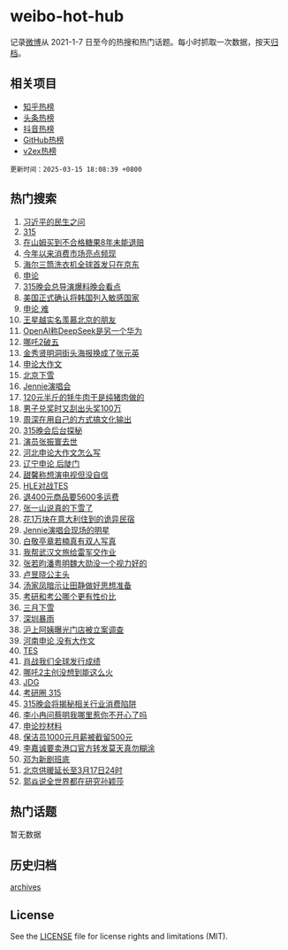 # weibo-hot-hub

记录[微博](https://www.weibo.com)从 2021-1-7 日至今的热搜和热门话题。每小时抓取一次数据，按天[归档](archives)。

## 相关项目

- [知乎热榜](https://github.com/lonnyzhang423/zhihu-hot-hub)
- [头条热榜](https://github.com/lonnyzhang423/toutiao-hot-hub)
- [抖音热榜](https://github.com/lonnyzhang423/douyin-hot-hub)
- [GitHub热榜](https://github.com/lonnyzhang423/github-hot-hub)
- [v2ex热榜](https://github.com/lonnyzhang423/v2ex-hot-hub)


`更新时间：2025-03-15 18:08:39 +0800`

## 热门搜索

1. [习近平的民生之问](https://m.weibo.cn/search?containerid=100103type%3D1%26t%3D10%26q%3D%23%E4%B9%A0%E8%BF%91%E5%B9%B3%E7%9A%84%E6%B0%91%E7%94%9F%E4%B9%8B%E9%97%AE%23&stream_entry_id=51&isnewpage=1&extparam=seat%3D1%26q%3D%2523%25E4%25B9%25A0%25E8%25BF%2591%25E5%25B9%25B3%25E7%259A%2584%25E6%25B0%2591%25E7%2594%259F%25E4%25B9%258B%25E9%2597%25AE%2523%26cate%3D10103%26dgr%3D0%26filter_type%3Drealtimehot%26stream_entry_id%3D51%26c_type%3D51%26pos%3D0%26display_time%3D1742033318%26pre_seqid%3D174203331844803306458109)
1. [315](https://m.weibo.cn/search?containerid=100103type%3D1%26t%3D10%26q%3D315&stream_entry_id=31&isnewpage=1&extparam=seat%3D1%26lcate%3D5001%26c_type%3D31%26band_rank%3D1%26q%3D315%26cate%3D5001%26dgr%3D0%26flag%3D2%26filter_type%3Drealtimehot%26stream_entry_id%3D31%26realpos%3D1%26pos%3D0%26display_time%3D1742033318%26pre_seqid%3D174203331844803306458109)
1. [在山姆买到不合格糖果8年未能退赔](https://m.weibo.cn/search?containerid=100103type%3D1%26t%3D10%26q%3D%23%E5%9C%A8%E5%B1%B1%E5%A7%86%E4%B9%B0%E5%88%B0%E4%B8%8D%E5%90%88%E6%A0%BC%E7%B3%96%E6%9E%9C8%E5%B9%B4%E6%9C%AA%E8%83%BD%E9%80%80%E8%B5%94%23&stream_entry_id=31&isnewpage=1&extparam=seat%3D1%26lcate%3D5001%26c_type%3D31%26band_rank%3D2%26q%3D%2523%25E5%259C%25A8%25E5%25B1%25B1%25E5%25A7%2586%25E4%25B9%25B0%25E5%2588%25B0%25E4%25B8%258D%25E5%2590%2588%25E6%25A0%25BC%25E7%25B3%2596%25E6%259E%259C8%25E5%25B9%25B4%25E6%259C%25AA%25E8%2583%25BD%25E9%2580%2580%25E8%25B5%2594%2523%26cate%3D5001%26dgr%3D0%26flag%3D2%26filter_type%3Drealtimehot%26stream_entry_id%3D31%26realpos%3D2%26pos%3D1%26display_time%3D1742033318%26pre_seqid%3D174203331844803306458109)
1. [今年以来消费市场亮点频现](https://m.weibo.cn/search?containerid=100103type%3D1%26t%3D10%26q%3D%23%E4%BB%8A%E5%B9%B4%E4%BB%A5%E6%9D%A5%E6%B6%88%E8%B4%B9%E5%B8%82%E5%9C%BA%E4%BA%AE%E7%82%B9%E9%A2%91%E7%8E%B0%23&stream_entry_id=31&isnewpage=1&extparam=seat%3D1%26lcate%3D5001%26c_type%3D31%26band_rank%3D3%26q%3D%2523%25E4%25BB%258A%25E5%25B9%25B4%25E4%25BB%25A5%25E6%259D%25A5%25E6%25B6%2588%25E8%25B4%25B9%25E5%25B8%2582%25E5%259C%25BA%25E4%25BA%25AE%25E7%2582%25B9%25E9%25A2%2591%25E7%258E%25B0%2523%26cate%3D5001%26dgr%3D0%26flag%3D0%26filter_type%3Drealtimehot%26stream_entry_id%3D31%26realpos%3D3%26pos%3D2%26display_time%3D1742033318%26pre_seqid%3D174203331844803306458109)
1. [海尔三筒洗衣机全球首发只在京东](https://m.weibo.cn/search?containerid=100103type%3D1%26t%3D10%26q%3D%23%E6%B5%B7%E5%B0%94%E4%B8%89%E7%AD%92%E6%B4%97%E8%A1%A3%E6%9C%BA%E5%85%A8%E7%90%83%E9%A6%96%E5%8F%91%E5%8F%AA%E5%9C%A8%E4%BA%AC%E4%B8%9C%23&stream_entry_id=31&isnewpage=1&extparam=seat%3D1%26topic_ad%3D1%26filter_type%3Drealtimehot%26c_type%3D31%26band_rank%3D4%26q%3D%2523%25E6%25B5%25B7%25E5%25B0%2594%25E4%25B8%2589%25E7%25AD%2592%25E6%25B4%2597%25E8%25A1%25A3%25E6%259C%25BA%25E5%2585%25A8%25E7%2590%2583%25E9%25A6%2596%25E5%258F%2591%25E5%258F%25AA%25E5%259C%25A8%25E4%25BA%25AC%25E4%25B8%259C%2523%26cate%3D5001%26dgr%3D0%26adid%3D279185%26is_ad_pos%3D1%26stream_entry_id%3D31%26lcate%3D5001%26pos%3D3%26display_time%3D1742033318%26pre_seqid%3D174203331844803306458109)
1. [申论](https://m.weibo.cn/search?containerid=100103type%3D1%26t%3D10%26q%3D%E7%94%B3%E8%AE%BA&stream_entry_id=31&isnewpage=1&extparam=seat%3D1%26lcate%3D5001%26c_type%3D31%26band_rank%3D4%26q%3D%25E7%2594%25B3%25E8%25AE%25BA%26cate%3D5001%26dgr%3D0%26flag%3D1%26filter_type%3Drealtimehot%26stream_entry_id%3D31%26realpos%3D4%26pos%3D4%26display_time%3D1742033318%26pre_seqid%3D174203331844803306458109)
1. [315晚会总导演爆料晚会看点](https://m.weibo.cn/search?containerid=100103type%3D1%26t%3D10%26q%3D%23315%E6%99%9A%E4%BC%9A%E6%80%BB%E5%AF%BC%E6%BC%94%E7%88%86%E6%96%99%E6%99%9A%E4%BC%9A%E7%9C%8B%E7%82%B9%23&stream_entry_id=31&isnewpage=1&extparam=seat%3D1%26lcate%3D5001%26c_type%3D31%26band_rank%3D5%26q%3D%2523315%25E6%2599%259A%25E4%25BC%259A%25E6%2580%25BB%25E5%25AF%25BC%25E6%25BC%2594%25E7%2588%2586%25E6%2596%2599%25E6%2599%259A%25E4%25BC%259A%25E7%259C%258B%25E7%2582%25B9%2523%26cate%3D5001%26dgr%3D0%26flag%3D0%26filter_type%3Drealtimehot%26stream_entry_id%3D31%26realpos%3D5%26pos%3D5%26display_time%3D1742033318%26pre_seqid%3D174203331844803306458109)
1. [美国正式确认将韩国列入敏感国家](https://m.weibo.cn/search?containerid=100103type%3D1%26t%3D10%26q%3D%23%E7%BE%8E%E5%9B%BD%E6%AD%A3%E5%BC%8F%E7%A1%AE%E8%AE%A4%E5%B0%86%E9%9F%A9%E5%9B%BD%E5%88%97%E5%85%A5%E6%95%8F%E6%84%9F%E5%9B%BD%E5%AE%B6%23&stream_entry_id=31&isnewpage=1&extparam=seat%3D1%26lcate%3D5001%26c_type%3D31%26band_rank%3D6%26q%3D%2523%25E7%25BE%258E%25E5%259B%25BD%25E6%25AD%25A3%25E5%25BC%258F%25E7%25A1%25AE%25E8%25AE%25A4%25E5%25B0%2586%25E9%259F%25A9%25E5%259B%25BD%25E5%2588%2597%25E5%2585%25A5%25E6%2595%258F%25E6%2584%259F%25E5%259B%25BD%25E5%25AE%25B6%2523%26cate%3D5001%26dgr%3D0%26flag%3D0%26filter_type%3Drealtimehot%26stream_entry_id%3D31%26realpos%3D6%26pos%3D6%26display_time%3D1742033318%26pre_seqid%3D174203331844803306458109)
1. [申论 难](https://m.weibo.cn/search?containerid=100103type%3D1%26t%3D10%26q%3D%E7%94%B3%E8%AE%BA+%E9%9A%BE&stream_entry_id=31&isnewpage=1&extparam=seat%3D1%26lcate%3D5001%26c_type%3D31%26band_rank%3D7%26q%3D%25E7%2594%25B3%25E8%25AE%25BA%2520%25E9%259A%25BE%26cate%3D5001%26dgr%3D0%26flag%3D1%26filter_type%3Drealtimehot%26stream_entry_id%3D31%26realpos%3D7%26pos%3D7%26display_time%3D1742033318%26pre_seqid%3D174203331844803306458109)
1. [王星越实名羡慕北京的朋友](https://m.weibo.cn/search?containerid=100103type%3D1%26t%3D10%26q%3D%23%E7%8E%8B%E6%98%9F%E8%B6%8A%E5%AE%9E%E5%90%8D%E7%BE%A1%E6%85%95%E5%8C%97%E4%BA%AC%E7%9A%84%E6%9C%8B%E5%8F%8B%23&stream_entry_id=31&isnewpage=1&extparam=seat%3D1%26lcate%3D5001%26c_type%3D31%26band_rank%3D8%26q%3D%2523%25E7%258E%258B%25E6%2598%259F%25E8%25B6%258A%25E5%25AE%259E%25E5%2590%258D%25E7%25BE%25A1%25E6%2585%2595%25E5%258C%2597%25E4%25BA%25AC%25E7%259A%2584%25E6%259C%258B%25E5%258F%258B%2523%26cate%3D5001%26dgr%3D0%26flag%3D1%26filter_type%3Drealtimehot%26stream_entry_id%3D31%26realpos%3D8%26pos%3D8%26display_time%3D1742033318%26pre_seqid%3D174203331844803306458109)
1. [OpenAI称DeepSeek是另一个华为](https://m.weibo.cn/search?containerid=100103type%3D1%26t%3D10%26q%3D%23OpenAI%E7%A7%B0DeepSeek%E6%98%AF%E5%8F%A6%E4%B8%80%E4%B8%AA%E5%8D%8E%E4%B8%BA%23&stream_entry_id=31&isnewpage=1&extparam=seat%3D1%26lcate%3D5001%26c_type%3D31%26band_rank%3D9%26q%3D%2523OpenAI%25E7%25A7%25B0DeepSeek%25E6%2598%25AF%25E5%258F%25A6%25E4%25B8%2580%25E4%25B8%25AA%25E5%258D%258E%25E4%25B8%25BA%2523%26cate%3D5001%26dgr%3D0%26flag%3D0%26filter_type%3Drealtimehot%26stream_entry_id%3D31%26realpos%3D9%26pos%3D9%26display_time%3D1742033318%26pre_seqid%3D174203331844803306458109)
1. [哪吒2破五](https://m.weibo.cn/search?containerid=100103type%3D1%26t%3D10%26q%3D%23%E5%93%AA%E5%90%922%E7%A0%B4%E4%BA%94%23&stream_entry_id=31&isnewpage=1&extparam=seat%3D1%26lcate%3D5001%26c_type%3D31%26band_rank%3D10%26q%3D%2523%25E5%2593%25AA%25E5%2590%25922%25E7%25A0%25B4%25E4%25BA%2594%2523%26cate%3D5001%26dgr%3D0%26flag%3D0%26filter_type%3Drealtimehot%26stream_entry_id%3D31%26realpos%3D10%26pos%3D10%26display_time%3D1742033318%26pre_seqid%3D174203331844803306458109)
1. [金秀贤明洞街头海报换成了张元英](https://m.weibo.cn/search?containerid=100103type%3D1%26t%3D10%26q%3D%23%E9%87%91%E7%A7%80%E8%B4%A4%E6%98%8E%E6%B4%9E%E8%A1%97%E5%A4%B4%E6%B5%B7%E6%8A%A5%E6%8D%A2%E6%88%90%E4%BA%86%E5%BC%A0%E5%85%83%E8%8B%B1%23&stream_entry_id=31&isnewpage=1&extparam=seat%3D1%26lcate%3D5001%26c_type%3D31%26band_rank%3D11%26q%3D%2523%25E9%2587%2591%25E7%25A7%2580%25E8%25B4%25A4%25E6%2598%258E%25E6%25B4%259E%25E8%25A1%2597%25E5%25A4%25B4%25E6%25B5%25B7%25E6%258A%25A5%25E6%258D%25A2%25E6%2588%2590%25E4%25BA%2586%25E5%25BC%25A0%25E5%2585%2583%25E8%258B%25B1%2523%26cate%3D5001%26dgr%3D0%26flag%3D1%26filter_type%3Drealtimehot%26stream_entry_id%3D31%26realpos%3D11%26pos%3D11%26display_time%3D1742033318%26pre_seqid%3D174203331844803306458109)
1. [申论大作文](https://m.weibo.cn/search?containerid=100103type%3D1%26t%3D10%26q%3D%E7%94%B3%E8%AE%BA%E5%A4%A7%E4%BD%9C%E6%96%87&stream_entry_id=31&isnewpage=1&extparam=seat%3D1%26lcate%3D5001%26c_type%3D31%26band_rank%3D12%26q%3D%25E7%2594%25B3%25E8%25AE%25BA%25E5%25A4%25A7%25E4%25BD%259C%25E6%2596%2587%26cate%3D5001%26dgr%3D0%26flag%3D1%26filter_type%3Drealtimehot%26stream_entry_id%3D31%26realpos%3D12%26pos%3D12%26display_time%3D1742033318%26pre_seqid%3D174203331844803306458109)
1. [北京下雪](https://m.weibo.cn/search?containerid=100103type%3D1%26t%3D10%26q%3D%E5%8C%97%E4%BA%AC%E4%B8%8B%E9%9B%AA&stream_entry_id=31&isnewpage=1&extparam=seat%3D1%26lcate%3D5001%26c_type%3D31%26band_rank%3D13%26q%3D%25E5%258C%2597%25E4%25BA%25AC%25E4%25B8%258B%25E9%259B%25AA%26cate%3D5001%26dgr%3D0%26flag%3D0%26filter_type%3Drealtimehot%26stream_entry_id%3D31%26realpos%3D13%26pos%3D13%26display_time%3D1742033318%26pre_seqid%3D174203331844803306458109)
1. [Jennie演唱会](https://m.weibo.cn/search?containerid=100103type%3D1%26t%3D10%26q%3DJennie%E6%BC%94%E5%94%B1%E4%BC%9A&stream_entry_id=31&isnewpage=1&extparam=seat%3D1%26lcate%3D5001%26c_type%3D31%26band_rank%3D14%26q%3DJennie%25E6%25BC%2594%25E5%2594%25B1%25E4%25BC%259A%26cate%3D5001%26dgr%3D0%26flag%3D1%26filter_type%3Drealtimehot%26stream_entry_id%3D31%26realpos%3D14%26pos%3D14%26display_time%3D1742033318%26pre_seqid%3D174203331844803306458109)
1. [120元半斤的牦牛肉干是纯猪肉做的](https://m.weibo.cn/search?containerid=100103type%3D1%26t%3D10%26q%3D%23120%E5%85%83%E5%8D%8A%E6%96%A4%E7%9A%84%E7%89%A6%E7%89%9B%E8%82%89%E5%B9%B2%E6%98%AF%E7%BA%AF%E7%8C%AA%E8%82%89%E5%81%9A%E7%9A%84%23&stream_entry_id=31&isnewpage=1&extparam=seat%3D1%26lcate%3D5001%26c_type%3D31%26band_rank%3D15%26q%3D%2523120%25E5%2585%2583%25E5%258D%258A%25E6%2596%25A4%25E7%259A%2584%25E7%2589%25A6%25E7%2589%259B%25E8%2582%2589%25E5%25B9%25B2%25E6%2598%25AF%25E7%25BA%25AF%25E7%258C%25AA%25E8%2582%2589%25E5%2581%259A%25E7%259A%2584%2523%26cate%3D5001%26dgr%3D0%26flag%3D1%26filter_type%3Drealtimehot%26stream_entry_id%3D31%26realpos%3D15%26pos%3D15%26display_time%3D1742033318%26pre_seqid%3D174203331844803306458109)
1. [男子兑奖时又刮出头奖100万](https://m.weibo.cn/search?containerid=100103type%3D1%26t%3D10%26q%3D%23%E7%94%B7%E5%AD%90%E5%85%91%E5%A5%96%E6%97%B6%E5%8F%88%E5%88%AE%E5%87%BA%E5%A4%B4%E5%A5%96100%E4%B8%87%23&stream_entry_id=31&isnewpage=1&extparam=seat%3D1%26lcate%3D5001%26c_type%3D31%26band_rank%3D16%26q%3D%2523%25E7%2594%25B7%25E5%25AD%2590%25E5%2585%2591%25E5%25A5%2596%25E6%2597%25B6%25E5%258F%2588%25E5%2588%25AE%25E5%2587%25BA%25E5%25A4%25B4%25E5%25A5%2596100%25E4%25B8%2587%2523%26cate%3D5001%26dgr%3D0%26flag%3D0%26filter_type%3Drealtimehot%26stream_entry_id%3D31%26realpos%3D16%26pos%3D16%26display_time%3D1742033318%26pre_seqid%3D174203331844803306458109)
1. [周深在用自己的方式搞文化输出](https://m.weibo.cn/search?containerid=100103type%3D1%26t%3D10%26q%3D%23%E5%91%A8%E6%B7%B1%E5%9C%A8%E7%94%A8%E8%87%AA%E5%B7%B1%E7%9A%84%E6%96%B9%E5%BC%8F%E6%90%9E%E6%96%87%E5%8C%96%E8%BE%93%E5%87%BA%23&stream_entry_id=31&isnewpage=1&extparam=seat%3D1%26lcate%3D5001%26c_type%3D31%26band_rank%3D17%26q%3D%2523%25E5%2591%25A8%25E6%25B7%25B1%25E5%259C%25A8%25E7%2594%25A8%25E8%2587%25AA%25E5%25B7%25B1%25E7%259A%2584%25E6%2596%25B9%25E5%25BC%258F%25E6%2590%259E%25E6%2596%2587%25E5%258C%2596%25E8%25BE%2593%25E5%2587%25BA%2523%26cate%3D5001%26dgr%3D0%26flag%3D1%26filter_type%3Drealtimehot%26stream_entry_id%3D31%26realpos%3D17%26pos%3D17%26display_time%3D1742033318%26pre_seqid%3D174203331844803306458109)
1. [315晚会后台探秘](https://m.weibo.cn/search?containerid=100103type%3D1%26t%3D10%26q%3D%23315%E6%99%9A%E4%BC%9A%E5%90%8E%E5%8F%B0%E6%8E%A2%E7%A7%98%23&stream_entry_id=31&isnewpage=1&extparam=seat%3D1%26lcate%3D5001%26c_type%3D31%26band_rank%3D18%26q%3D%2523315%25E6%2599%259A%25E4%25BC%259A%25E5%2590%258E%25E5%258F%25B0%25E6%258E%25A2%25E7%25A7%2598%2523%26cate%3D5001%26dgr%3D0%26flag%3D1%26filter_type%3Drealtimehot%26stream_entry_id%3D31%26realpos%3D18%26pos%3D18%26display_time%3D1742033318%26pre_seqid%3D174203331844803306458109)
1. [演员张振寰去世](https://m.weibo.cn/search?containerid=100103type%3D1%26t%3D10%26q%3D%23%E6%BC%94%E5%91%98%E5%BC%A0%E6%8C%AF%E5%AF%B0%E5%8E%BB%E4%B8%96%23&stream_entry_id=31&isnewpage=1&extparam=seat%3D1%26lcate%3D5001%26c_type%3D31%26band_rank%3D19%26q%3D%2523%25E6%25BC%2594%25E5%2591%2598%25E5%25BC%25A0%25E6%258C%25AF%25E5%25AF%25B0%25E5%258E%25BB%25E4%25B8%2596%2523%26cate%3D5001%26dgr%3D0%26flag%3D0%26filter_type%3Drealtimehot%26stream_entry_id%3D31%26realpos%3D19%26pos%3D19%26display_time%3D1742033318%26pre_seqid%3D174203331844803306458109)
1. [河北申论大作文怎么写](https://m.weibo.cn/search?containerid=100103type%3D1%26t%3D10%26q%3D%E6%B2%B3%E5%8C%97%E7%94%B3%E8%AE%BA%E5%A4%A7%E4%BD%9C%E6%96%87%E6%80%8E%E4%B9%88%E5%86%99&stream_entry_id=31&isnewpage=1&extparam=seat%3D1%26lcate%3D5001%26c_type%3D31%26band_rank%3D20%26q%3D%25E6%25B2%25B3%25E5%258C%2597%25E7%2594%25B3%25E8%25AE%25BA%25E5%25A4%25A7%25E4%25BD%259C%25E6%2596%2587%25E6%2580%258E%25E4%25B9%2588%25E5%2586%2599%26cate%3D5001%26dgr%3D0%26flag%3D1%26filter_type%3Drealtimehot%26stream_entry_id%3D31%26realpos%3D20%26pos%3D20%26display_time%3D1742033318%26pre_seqid%3D174203331844803306458109)
1. [辽宁申论 后陡门](https://m.weibo.cn/search?containerid=100103type%3D1%26t%3D10%26q%3D%E8%BE%BD%E5%AE%81%E7%94%B3%E8%AE%BA+%E5%90%8E%E9%99%A1%E9%97%A8&stream_entry_id=31&isnewpage=1&extparam=seat%3D1%26lcate%3D5001%26c_type%3D31%26band_rank%3D21%26q%3D%25E8%25BE%25BD%25E5%25AE%2581%25E7%2594%25B3%25E8%25AE%25BA%2520%25E5%2590%258E%25E9%2599%25A1%25E9%2597%25A8%26cate%3D5001%26dgr%3D0%26flag%3D1%26filter_type%3Drealtimehot%26stream_entry_id%3D31%26realpos%3D21%26pos%3D21%26display_time%3D1742033318%26pre_seqid%3D174203331844803306458109)
1. [甜馨称想演电视但没自信](https://m.weibo.cn/search?containerid=100103type%3D1%26t%3D10%26q%3D%23%E7%94%9C%E9%A6%A8%E7%A7%B0%E6%83%B3%E6%BC%94%E7%94%B5%E8%A7%86%E4%BD%86%E6%B2%A1%E8%87%AA%E4%BF%A1%23&stream_entry_id=31&isnewpage=1&extparam=seat%3D1%26lcate%3D5001%26c_type%3D31%26band_rank%3D22%26q%3D%2523%25E7%2594%259C%25E9%25A6%25A8%25E7%25A7%25B0%25E6%2583%25B3%25E6%25BC%2594%25E7%2594%25B5%25E8%25A7%2586%25E4%25BD%2586%25E6%25B2%25A1%25E8%2587%25AA%25E4%25BF%25A1%2523%26cate%3D5001%26dgr%3D0%26flag%3D0%26filter_type%3Drealtimehot%26stream_entry_id%3D31%26realpos%3D22%26pos%3D22%26display_time%3D1742033318%26pre_seqid%3D174203331844803306458109)
1. [HLE对战TES](https://m.weibo.cn/search?containerid=100103type%3D1%26t%3D10%26q%3D%23HLE%E5%AF%B9%E6%88%98TES%23&stream_entry_id=31&isnewpage=1&extparam=seat%3D1%26lcate%3D5001%26c_type%3D31%26band_rank%3D23%26q%3D%2523HLE%25E5%25AF%25B9%25E6%2588%2598TES%2523%26cate%3D5001%26dgr%3D0%26flag%3D1%26filter_type%3Drealtimehot%26stream_entry_id%3D31%26realpos%3D23%26pos%3D23%26display_time%3D1742033318%26pre_seqid%3D174203331844803306458109)
1. [退﻿400元商品要5600多运费](https://m.weibo.cn/search?containerid=100103type%3D1%26t%3D10%26q%3D%23%E9%80%80%EF%BB%BF400%E5%85%83%E5%95%86%E5%93%81%E8%A6%815600%E5%A4%9A%E8%BF%90%E8%B4%B9%23&stream_entry_id=31&isnewpage=1&extparam=seat%3D1%26lcate%3D5001%26c_type%3D31%26band_rank%3D24%26q%3D%2523%25E9%2580%2580%25EF%25BB%25BF400%25E5%2585%2583%25E5%2595%2586%25E5%2593%2581%25E8%25A6%25815600%25E5%25A4%259A%25E8%25BF%2590%25E8%25B4%25B9%2523%26cate%3D5001%26dgr%3D0%26flag%3D0%26filter_type%3Drealtimehot%26stream_entry_id%3D31%26realpos%3D24%26pos%3D24%26display_time%3D1742033318%26pre_seqid%3D174203331844803306458109)
1. [张一山说真的下雪了](https://m.weibo.cn/search?containerid=100103type%3D1%26t%3D10%26q%3D%23%E5%BC%A0%E4%B8%80%E5%B1%B1%E8%AF%B4%E7%9C%9F%E7%9A%84%E4%B8%8B%E9%9B%AA%E4%BA%86%23&stream_entry_id=31&isnewpage=1&extparam=seat%3D1%26lcate%3D5001%26c_type%3D31%26band_rank%3D25%26q%3D%2523%25E5%25BC%25A0%25E4%25B8%2580%25E5%25B1%25B1%25E8%25AF%25B4%25E7%259C%259F%25E7%259A%2584%25E4%25B8%258B%25E9%259B%25AA%25E4%25BA%2586%2523%26cate%3D5001%26dgr%3D0%26flag%3D1%26filter_type%3Drealtimehot%26stream_entry_id%3D31%26realpos%3D25%26pos%3D25%26display_time%3D1742033318%26pre_seqid%3D174203331844803306458109)
1. [花1万块在意大利住到的诡异民宿](https://m.weibo.cn/search?containerid=100103type%3D1%26t%3D10%26q%3D%E8%8A%B11%E4%B8%87%E5%9D%97%E5%9C%A8%E6%84%8F%E5%A4%A7%E5%88%A9%E4%BD%8F%E5%88%B0%E7%9A%84%E8%AF%A1%E5%BC%82%E6%B0%91%E5%AE%BF&stream_entry_id=31&isnewpage=1&extparam=seat%3D1%26lcate%3D5001%26c_type%3D31%26band_rank%3D26%26q%3D%25E8%258A%25B11%25E4%25B8%2587%25E5%259D%2597%25E5%259C%25A8%25E6%2584%258F%25E5%25A4%25A7%25E5%2588%25A9%25E4%25BD%258F%25E5%2588%25B0%25E7%259A%2584%25E8%25AF%25A1%25E5%25BC%2582%25E6%25B0%2591%25E5%25AE%25BF%26cate%3D5001%26dgr%3D0%26flag%3D0%26filter_type%3Drealtimehot%26stream_entry_id%3D31%26realpos%3D26%26pos%3D26%26display_time%3D1742033318%26pre_seqid%3D174203331844803306458109)
1. [Jennie演唱会现场的明星](https://m.weibo.cn/search?containerid=100103type%3D1%26t%3D10%26q%3D%23Jennie%E6%BC%94%E5%94%B1%E4%BC%9A%E7%8E%B0%E5%9C%BA%E7%9A%84%E6%98%8E%E6%98%9F%23&stream_entry_id=31&isnewpage=1&extparam=seat%3D1%26lcate%3D5001%26c_type%3D31%26band_rank%3D27%26q%3D%2523Jennie%25E6%25BC%2594%25E5%2594%25B1%25E4%25BC%259A%25E7%258E%25B0%25E5%259C%25BA%25E7%259A%2584%25E6%2598%258E%25E6%2598%259F%2523%26cate%3D5001%26dgr%3D0%26flag%3D1%26filter_type%3Drealtimehot%26stream_entry_id%3D31%26realpos%3D27%26pos%3D27%26display_time%3D1742033318%26pre_seqid%3D174203331844803306458109)
1. [白敬亭章若楠真有双人写真](https://m.weibo.cn/search?containerid=100103type%3D1%26t%3D10%26q%3D%23%E7%99%BD%E6%95%AC%E4%BA%AD%E7%AB%A0%E8%8B%A5%E6%A5%A0%E7%9C%9F%E6%9C%89%E5%8F%8C%E4%BA%BA%E5%86%99%E7%9C%9F%23&stream_entry_id=31&isnewpage=1&extparam=seat%3D1%26lcate%3D5001%26c_type%3D31%26band_rank%3D28%26q%3D%2523%25E7%2599%25BD%25E6%2595%25AC%25E4%25BA%25AD%25E7%25AB%25A0%25E8%258B%25A5%25E6%25A5%25A0%25E7%259C%259F%25E6%259C%2589%25E5%258F%258C%25E4%25BA%25BA%25E5%2586%2599%25E7%259C%259F%2523%26cate%3D5001%26dgr%3D0%26flag%3D0%26filter_type%3Drealtimehot%26stream_entry_id%3D31%26realpos%3D28%26pos%3D28%26display_time%3D1742033318%26pre_seqid%3D174203331844803306458109)
1. [我帮武汉文旅给雷军交作业](https://m.weibo.cn/search?containerid=100103type%3D1%26t%3D10%26q%3D%E6%88%91%E5%B8%AE%E6%AD%A6%E6%B1%89%E6%96%87%E6%97%85%E7%BB%99%E9%9B%B7%E5%86%9B%E4%BA%A4%E4%BD%9C%E4%B8%9A&stream_entry_id=31&isnewpage=1&extparam=seat%3D1%26filter_type%3Drealtimehot%26band_rank%3D29%26c_type%3D31%26flag%3D0%26q%3D%25E6%2588%2591%25E5%25B8%25AE%25E6%25AD%25A6%25E6%25B1%2589%25E6%2596%2587%25E6%2597%2585%25E7%25BB%2599%25E9%259B%25B7%25E5%2586%259B%25E4%25BA%25A4%25E4%25BD%259C%25E4%25B8%259A%26cate%3D5001%26dgr%3D0%26adid%3D279227%26lcate%3D5001%26stream_entry_id%3D31%26realpos%3D29%26pos%3D29%26display_time%3D1742033318%26pre_seqid%3D174203331844803306458109)
1. [张若昀潘粤明魏大勋没一个视力好的](https://m.weibo.cn/search?containerid=100103type%3D1%26t%3D10%26q%3D%E5%BC%A0%E8%8B%A5%E6%98%80%E6%BD%98%E7%B2%A4%E6%98%8E%E9%AD%8F%E5%A4%A7%E5%8B%8B%E6%B2%A1%E4%B8%80%E4%B8%AA%E8%A7%86%E5%8A%9B%E5%A5%BD%E7%9A%84&stream_entry_id=31&isnewpage=1&extparam=seat%3D1%26lcate%3D5001%26c_type%3D31%26band_rank%3D30%26q%3D%25E5%25BC%25A0%25E8%258B%25A5%25E6%2598%2580%25E6%25BD%2598%25E7%25B2%25A4%25E6%2598%258E%25E9%25AD%258F%25E5%25A4%25A7%25E5%258B%258B%25E6%25B2%25A1%25E4%25B8%2580%25E4%25B8%25AA%25E8%25A7%2586%25E5%258A%259B%25E5%25A5%25BD%25E7%259A%2584%26cate%3D5001%26dgr%3D0%26flag%3D1%26filter_type%3Drealtimehot%26stream_entry_id%3D31%26realpos%3D30%26pos%3D30%26display_time%3D1742033318%26pre_seqid%3D174203331844803306458109)
1. [卢昱晓公主头](https://m.weibo.cn/search?containerid=100103type%3D1%26t%3D10%26q%3D%23%E5%8D%A2%E6%98%B1%E6%99%93%E5%85%AC%E4%B8%BB%E5%A4%B4%23&stream_entry_id=31&isnewpage=1&extparam=seat%3D1%26lcate%3D5001%26c_type%3D31%26band_rank%3D31%26q%3D%2523%25E5%258D%25A2%25E6%2598%25B1%25E6%2599%2593%25E5%2585%25AC%25E4%25B8%25BB%25E5%25A4%25B4%2523%26cate%3D5001%26dgr%3D0%26flag%3D1%26filter_type%3Drealtimehot%26stream_entry_id%3D31%26realpos%3D31%26pos%3D31%26display_time%3D1742033318%26pre_seqid%3D174203331844803306458109)
1. [汤家凤暗示让田静做好思想准备](https://m.weibo.cn/search?containerid=100103type%3D1%26t%3D10%26q%3D%23%E6%B1%A4%E5%AE%B6%E5%87%A4%E6%9A%97%E7%A4%BA%E8%AE%A9%E7%94%B0%E9%9D%99%E5%81%9A%E5%A5%BD%E6%80%9D%E6%83%B3%E5%87%86%E5%A4%87%23&stream_entry_id=31&isnewpage=1&extparam=seat%3D1%26lcate%3D5001%26c_type%3D31%26band_rank%3D32%26q%3D%2523%25E6%25B1%25A4%25E5%25AE%25B6%25E5%2587%25A4%25E6%259A%2597%25E7%25A4%25BA%25E8%25AE%25A9%25E7%2594%25B0%25E9%259D%2599%25E5%2581%259A%25E5%25A5%25BD%25E6%2580%259D%25E6%2583%25B3%25E5%2587%2586%25E5%25A4%2587%2523%26cate%3D5001%26dgr%3D0%26flag%3D1%26filter_type%3Drealtimehot%26stream_entry_id%3D31%26realpos%3D32%26pos%3D32%26display_time%3D1742033318%26pre_seqid%3D174203331844803306458109)
1. [考研和考公哪个更有性价比](https://m.weibo.cn/search?containerid=100103type%3D1%26t%3D10%26q%3D%E8%80%83%E7%A0%94%E5%92%8C%E8%80%83%E5%85%AC%E5%93%AA%E4%B8%AA%E6%9B%B4%E6%9C%89%E6%80%A7%E4%BB%B7%E6%AF%94&stream_entry_id=31&isnewpage=1&extparam=seat%3D1%26lcate%3D5001%26c_type%3D31%26band_rank%3D33%26q%3D%25E8%2580%2583%25E7%25A0%2594%25E5%2592%258C%25E8%2580%2583%25E5%2585%25AC%25E5%2593%25AA%25E4%25B8%25AA%25E6%259B%25B4%25E6%259C%2589%25E6%2580%25A7%25E4%25BB%25B7%25E6%25AF%2594%26cate%3D5001%26dgr%3D0%26flag%3D1%26filter_type%3Drealtimehot%26stream_entry_id%3D31%26realpos%3D33%26pos%3D33%26display_time%3D1742033318%26pre_seqid%3D174203331844803306458109)
1. [三月下雪](https://m.weibo.cn/search?containerid=100103type%3D1%26t%3D10%26q%3D%E4%B8%89%E6%9C%88%E4%B8%8B%E9%9B%AA&stream_entry_id=31&isnewpage=1&extparam=seat%3D1%26lcate%3D5001%26c_type%3D31%26band_rank%3D34%26q%3D%25E4%25B8%2589%25E6%259C%2588%25E4%25B8%258B%25E9%259B%25AA%26cate%3D5001%26dgr%3D0%26flag%3D1%26filter_type%3Drealtimehot%26stream_entry_id%3D31%26realpos%3D34%26pos%3D34%26display_time%3D1742033318%26pre_seqid%3D174203331844803306458109)
1. [深圳暴雨](https://m.weibo.cn/search?containerid=100103type%3D1%26t%3D10%26q%3D%E6%B7%B1%E5%9C%B3%E6%9A%B4%E9%9B%A8&stream_entry_id=31&isnewpage=1&extparam=seat%3D1%26lcate%3D5001%26c_type%3D31%26band_rank%3D35%26q%3D%25E6%25B7%25B1%25E5%259C%25B3%25E6%259A%25B4%25E9%259B%25A8%26cate%3D5001%26dgr%3D0%26flag%3D0%26filter_type%3Drealtimehot%26stream_entry_id%3D31%26realpos%3D35%26pos%3D35%26display_time%3D1742033318%26pre_seqid%3D174203331844803306458109)
1. [沪上阿姨曝光门店被立案调查](https://m.weibo.cn/search?containerid=100103type%3D1%26t%3D10%26q%3D%23%E6%B2%AA%E4%B8%8A%E9%98%BF%E5%A7%A8%E6%9B%9D%E5%85%89%E9%97%A8%E5%BA%97%E8%A2%AB%E7%AB%8B%E6%A1%88%E8%B0%83%E6%9F%A5%23&stream_entry_id=31&isnewpage=1&extparam=seat%3D1%26lcate%3D5001%26c_type%3D31%26band_rank%3D36%26q%3D%2523%25E6%25B2%25AA%25E4%25B8%258A%25E9%2598%25BF%25E5%25A7%25A8%25E6%259B%259D%25E5%2585%2589%25E9%2597%25A8%25E5%25BA%2597%25E8%25A2%25AB%25E7%25AB%258B%25E6%25A1%2588%25E8%25B0%2583%25E6%259F%25A5%2523%26cate%3D5001%26dgr%3D0%26flag%3D0%26filter_type%3Drealtimehot%26stream_entry_id%3D31%26realpos%3D36%26pos%3D36%26display_time%3D1742033318%26pre_seqid%3D174203331844803306458109)
1. [河南申论 没有大作文](https://m.weibo.cn/search?containerid=100103type%3D1%26t%3D10%26q%3D%E6%B2%B3%E5%8D%97%E7%94%B3%E8%AE%BA+%E6%B2%A1%E6%9C%89%E5%A4%A7%E4%BD%9C%E6%96%87&stream_entry_id=31&isnewpage=1&extparam=seat%3D1%26lcate%3D5001%26c_type%3D31%26band_rank%3D37%26q%3D%25E6%25B2%25B3%25E5%258D%2597%25E7%2594%25B3%25E8%25AE%25BA%2520%25E6%25B2%25A1%25E6%259C%2589%25E5%25A4%25A7%25E4%25BD%259C%25E6%2596%2587%26cate%3D5001%26dgr%3D0%26flag%3D1%26filter_type%3Drealtimehot%26stream_entry_id%3D31%26realpos%3D37%26pos%3D37%26display_time%3D1742033318%26pre_seqid%3D174203331844803306458109)
1. [TES](https://m.weibo.cn/search?containerid=100103type%3D1%26t%3D10%26q%3DTES&stream_entry_id=31&isnewpage=1&extparam=seat%3D1%26lcate%3D5001%26c_type%3D31%26band_rank%3D38%26q%3DTES%26cate%3D5001%26dgr%3D0%26flag%3D1%26filter_type%3Drealtimehot%26stream_entry_id%3D31%26realpos%3D38%26pos%3D38%26display_time%3D1742033318%26pre_seqid%3D174203331844803306458109)
1. [肖战我们全球发行成绩](https://m.weibo.cn/search?containerid=100103type%3D1%26t%3D10%26q%3D%23%E8%82%96%E6%88%98%E6%88%91%E4%BB%AC%E5%85%A8%E7%90%83%E5%8F%91%E8%A1%8C%E6%88%90%E7%BB%A9%23&stream_entry_id=31&isnewpage=1&extparam=seat%3D1%26lcate%3D5001%26c_type%3D31%26band_rank%3D39%26q%3D%2523%25E8%2582%2596%25E6%2588%2598%25E6%2588%2591%25E4%25BB%25AC%25E5%2585%25A8%25E7%2590%2583%25E5%258F%2591%25E8%25A1%258C%25E6%2588%2590%25E7%25BB%25A9%2523%26cate%3D5001%26dgr%3D0%26flag%3D1%26filter_type%3Drealtimehot%26stream_entry_id%3D31%26realpos%3D39%26pos%3D39%26display_time%3D1742033318%26pre_seqid%3D174203331844803306458109)
1. [哪吒2主创没想到能这么火](https://m.weibo.cn/search?containerid=100103type%3D1%26t%3D10%26q%3D%23%E5%93%AA%E5%90%922%E4%B8%BB%E5%88%9B%E6%B2%A1%E6%83%B3%E5%88%B0%E8%83%BD%E8%BF%99%E4%B9%88%E7%81%AB%23&stream_entry_id=31&isnewpage=1&extparam=seat%3D1%26lcate%3D5001%26c_type%3D31%26band_rank%3D40%26q%3D%2523%25E5%2593%25AA%25E5%2590%25922%25E4%25B8%25BB%25E5%2588%259B%25E6%25B2%25A1%25E6%2583%25B3%25E5%2588%25B0%25E8%2583%25BD%25E8%25BF%2599%25E4%25B9%2588%25E7%2581%25AB%2523%26cate%3D5001%26dgr%3D0%26flag%3D1%26filter_type%3Drealtimehot%26stream_entry_id%3D31%26realpos%3D40%26pos%3D40%26display_time%3D1742033318%26pre_seqid%3D174203331844803306458109)
1. [JDG](https://m.weibo.cn/search?containerid=100103type%3D1%26t%3D10%26q%3DJDG&stream_entry_id=31&isnewpage=1&extparam=seat%3D1%26lcate%3D5001%26c_type%3D31%26band_rank%3D41%26q%3DJDG%26cate%3D5001%26dgr%3D0%26flag%3D0%26filter_type%3Drealtimehot%26stream_entry_id%3D31%26realpos%3D41%26pos%3D41%26display_time%3D1742033318%26pre_seqid%3D174203331844803306458109)
1. [考研圈 315](https://m.weibo.cn/search?containerid=100103type%3D1%26t%3D10%26q%3D%E8%80%83%E7%A0%94%E5%9C%88+315&stream_entry_id=31&isnewpage=1&extparam=seat%3D1%26lcate%3D5001%26c_type%3D31%26band_rank%3D42%26q%3D%25E8%2580%2583%25E7%25A0%2594%25E5%259C%2588%2520315%26cate%3D5001%26dgr%3D0%26flag%3D1%26filter_type%3Drealtimehot%26stream_entry_id%3D31%26realpos%3D42%26pos%3D42%26display_time%3D1742033318%26pre_seqid%3D174203331844803306458109)
1. [315晚会将揭秘相关行业消费陷阱](https://m.weibo.cn/search?containerid=100103type%3D1%26t%3D10%26q%3D%23315%E6%99%9A%E4%BC%9A%E5%B0%86%E6%8F%AD%E7%A7%98%E7%9B%B8%E5%85%B3%E8%A1%8C%E4%B8%9A%E6%B6%88%E8%B4%B9%E9%99%B7%E9%98%B1%23&stream_entry_id=31&isnewpage=1&extparam=seat%3D1%26lcate%3D5001%26c_type%3D31%26band_rank%3D43%26q%3D%2523315%25E6%2599%259A%25E4%25BC%259A%25E5%25B0%2586%25E6%258F%25AD%25E7%25A7%2598%25E7%259B%25B8%25E5%2585%25B3%25E8%25A1%258C%25E4%25B8%259A%25E6%25B6%2588%25E8%25B4%25B9%25E9%2599%25B7%25E9%2598%25B1%2523%26cate%3D5001%26dgr%3D0%26flag%3D1%26filter_type%3Drealtimehot%26stream_entry_id%3D31%26realpos%3D43%26pos%3D43%26display_time%3D1742033318%26pre_seqid%3D174203331844803306458109)
1. [李小冉问蔡明我哪里惹你不开心了吗](https://m.weibo.cn/search?containerid=100103type%3D1%26t%3D10%26q%3D%E6%9D%8E%E5%B0%8F%E5%86%89%E9%97%AE%E8%94%A1%E6%98%8E%E6%88%91%E5%93%AA%E9%87%8C%E6%83%B9%E4%BD%A0%E4%B8%8D%E5%BC%80%E5%BF%83%E4%BA%86%E5%90%97&stream_entry_id=31&isnewpage=1&extparam=seat%3D1%26lcate%3D5001%26c_type%3D31%26band_rank%3D44%26q%3D%25E6%259D%258E%25E5%25B0%258F%25E5%2586%2589%25E9%2597%25AE%25E8%2594%25A1%25E6%2598%258E%25E6%2588%2591%25E5%2593%25AA%25E9%2587%258C%25E6%2583%25B9%25E4%25BD%25A0%25E4%25B8%258D%25E5%25BC%2580%25E5%25BF%2583%25E4%25BA%2586%25E5%2590%2597%26cate%3D5001%26dgr%3D0%26flag%3D0%26filter_type%3Drealtimehot%26stream_entry_id%3D31%26realpos%3D44%26pos%3D44%26display_time%3D1742033318%26pre_seqid%3D174203331844803306458109)
1. [申论抄材料](https://m.weibo.cn/search?containerid=100103type%3D1%26t%3D10%26q%3D%E7%94%B3%E8%AE%BA%E6%8A%84%E6%9D%90%E6%96%99&stream_entry_id=31&isnewpage=1&extparam=seat%3D1%26lcate%3D5001%26c_type%3D31%26band_rank%3D45%26q%3D%25E7%2594%25B3%25E8%25AE%25BA%25E6%258A%2584%25E6%259D%2590%25E6%2596%2599%26cate%3D5001%26dgr%3D0%26flag%3D1%26filter_type%3Drealtimehot%26stream_entry_id%3D31%26realpos%3D45%26pos%3D45%26display_time%3D1742033318%26pre_seqid%3D174203331844803306458109)
1. [保洁员1000元月薪被截留500元](https://m.weibo.cn/search?containerid=100103type%3D1%26t%3D10%26q%3D%23%E4%BF%9D%E6%B4%81%E5%91%981000%E5%85%83%E6%9C%88%E8%96%AA%E8%A2%AB%E6%88%AA%E7%95%99500%E5%85%83%23&stream_entry_id=31&isnewpage=1&extparam=seat%3D1%26lcate%3D5001%26c_type%3D31%26band_rank%3D46%26q%3D%2523%25E4%25BF%259D%25E6%25B4%2581%25E5%2591%25981000%25E5%2585%2583%25E6%259C%2588%25E8%2596%25AA%25E8%25A2%25AB%25E6%2588%25AA%25E7%2595%2599500%25E5%2585%2583%2523%26cate%3D5001%26dgr%3D0%26flag%3D1%26filter_type%3Drealtimehot%26stream_entry_id%3D31%26realpos%3D46%26pos%3D46%26display_time%3D1742033318%26pre_seqid%3D174203331844803306458109)
1. [李嘉诚要卖港口官方转发莫天真勿糊涂](https://m.weibo.cn/search?containerid=100103type%3D1%26t%3D10%26q%3D%23%E6%9D%8E%E5%98%89%E8%AF%9A%E8%A6%81%E5%8D%96%E6%B8%AF%E5%8F%A3%E5%AE%98%E6%96%B9%E8%BD%AC%E5%8F%91%E8%8E%AB%E5%A4%A9%E7%9C%9F%E5%8B%BF%E7%B3%8A%E6%B6%82%23&stream_entry_id=31&isnewpage=1&extparam=seat%3D1%26lcate%3D5001%26c_type%3D31%26band_rank%3D47%26q%3D%2523%25E6%259D%258E%25E5%2598%2589%25E8%25AF%259A%25E8%25A6%2581%25E5%258D%2596%25E6%25B8%25AF%25E5%258F%25A3%25E5%25AE%2598%25E6%2596%25B9%25E8%25BD%25AC%25E5%258F%2591%25E8%258E%25AB%25E5%25A4%25A9%25E7%259C%259F%25E5%258B%25BF%25E7%25B3%258A%25E6%25B6%2582%2523%26cate%3D5001%26dgr%3D0%26flag%3D0%26filter_type%3Drealtimehot%26stream_entry_id%3D31%26realpos%3D47%26pos%3D47%26display_time%3D1742033318%26pre_seqid%3D174203331844803306458109)
1. [邓为新剧班底](https://m.weibo.cn/search?containerid=100103type%3D1%26t%3D10%26q%3D%23%E9%82%93%E4%B8%BA%E6%96%B0%E5%89%A7%E7%8F%AD%E5%BA%95%23&stream_entry_id=31&isnewpage=1&extparam=seat%3D1%26lcate%3D5001%26c_type%3D31%26band_rank%3D48%26q%3D%2523%25E9%2582%2593%25E4%25B8%25BA%25E6%2596%25B0%25E5%2589%25A7%25E7%258F%25AD%25E5%25BA%2595%2523%26cate%3D5001%26dgr%3D0%26flag%3D0%26filter_type%3Drealtimehot%26stream_entry_id%3D31%26realpos%3D48%26pos%3D48%26display_time%3D1742033318%26pre_seqid%3D174203331844803306458109)
1. [北京供暖延长至3月17日24时](https://m.weibo.cn/search?containerid=100103type%3D1%26t%3D10%26q%3D%23%E5%8C%97%E4%BA%AC%E4%BE%9B%E6%9A%96%E5%BB%B6%E9%95%BF%E8%87%B33%E6%9C%8817%E6%97%A524%E6%97%B6%23&stream_entry_id=31&isnewpage=1&extparam=seat%3D1%26lcate%3D5001%26c_type%3D31%26band_rank%3D49%26q%3D%2523%25E5%258C%2597%25E4%25BA%25AC%25E4%25BE%259B%25E6%259A%2596%25E5%25BB%25B6%25E9%2595%25BF%25E8%2587%25B33%25E6%259C%258817%25E6%2597%25A524%25E6%2597%25B6%2523%26cate%3D5001%26dgr%3D0%26flag%3D0%26filter_type%3Drealtimehot%26stream_entry_id%3D31%26realpos%3D49%26pos%3D49%26display_time%3D1742033318%26pre_seqid%3D174203331844803306458109)
1. [郭焱说全世界都在研究孙颖莎](https://m.weibo.cn/search?containerid=100103type%3D1%26t%3D10%26q%3D%23%E9%83%AD%E7%84%B1%E8%AF%B4%E5%85%A8%E4%B8%96%E7%95%8C%E9%83%BD%E5%9C%A8%E7%A0%94%E7%A9%B6%E5%AD%99%E9%A2%96%E8%8E%8E%23&stream_entry_id=31&isnewpage=1&extparam=seat%3D1%26lcate%3D5001%26c_type%3D31%26band_rank%3D50%26q%3D%2523%25E9%2583%25AD%25E7%2584%25B1%25E8%25AF%25B4%25E5%2585%25A8%25E4%25B8%2596%25E7%2595%258C%25E9%2583%25BD%25E5%259C%25A8%25E7%25A0%2594%25E7%25A9%25B6%25E5%25AD%2599%25E9%25A2%2596%25E8%258E%258E%2523%26cate%3D5001%26dgr%3D0%26flag%3D1%26filter_type%3Drealtimehot%26stream_entry_id%3D31%26realpos%3D50%26pos%3D50%26display_time%3D1742033318%26pre_seqid%3D174203331844803306458109)

## 热门话题

暂无数据

## 历史归档

[archives](archives)

## License

See the [LICENSE](LICENSE) file for license rights and limitations (MIT).
